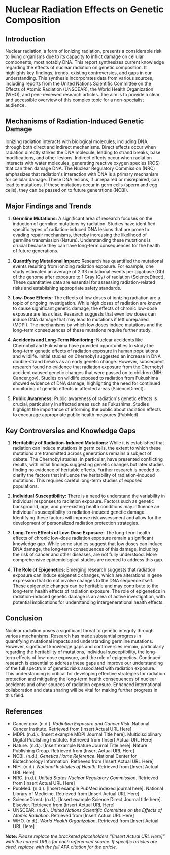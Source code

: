 # Nuclear Radiation Effects on Genetic Composition

## Introduction

Nuclear radiation, a form of ionizing radiation, presents a considerable risk to living organisms due to its capacity to inflict damage on cellular components, most notably DNA. This report synthesizes current knowledge regarding the effects of nuclear radiation on genetic composition. It highlights key findings, trends, existing controversies, and gaps in our understanding. This synthesis incorporates data from various sources, including reports from the United Nations Scientific Committee on the Effects of Atomic Radiation (UNSCEAR), the World Health Organization (WHO), and peer-reviewed research articles. The aim is to provide a clear and accessible overview of this complex topic for a non-specialist audience.

## Mechanisms of Radiation-Induced Genetic Damage

Ionizing radiation interacts with biological molecules, including DNA, through both direct and indirect mechanisms. Direct effects occur when radiation directly strikes the DNA molecule, leading to strand breaks, base modifications, and other lesions. Indirect effects occur when radiation interacts with water molecules, generating reactive oxygen species (ROS) that can then damage DNA. The Nuclear Regulatory Commission (NRC) emphasizes that radiation's interaction with DNA is a primary mechanism for cellular damage. These DNA lesions, if unrepaired or misrepaired, can lead to mutations. If these mutations occur in germ cells (sperm and egg cells), they can be passed on to future generations (NCBI).

## Major Findings and Trends

1.  **Germline Mutations:** A significant area of research focuses on the induction of germline mutations by radiation. Studies have identified specific types of radiation-induced DNA lesions that are prone to evading repair mechanisms, thereby increasing the likelihood of germline transmission (Nature). Understanding these mutations is crucial because they can have long-term consequences for the health of future generations.

2.  **Quantifying Mutational Impact:** Research has quantified the mutational events resulting from ionizing radiation exposure. For example, one study estimated an average of 2.33 mutational events per gigabase (Gb) of the genome after exposure to 1 Gray (Gy) of radiation (ScienceDirect). These quantitative data are essential for assessing radiation-related risks and establishing appropriate safety standards.

3.  **Low-Dose Effects:** The effects of low doses of ionizing radiation are a topic of ongoing investigation. While high doses of radiation are known to cause significant genetic damage, the effects of chronic low-dose exposure are less clear. Research suggests that even low doses can induce DNA damage that may lead to mutations if left unrepaired (MDPI). The mechanisms by which low doses induce mutations and the long-term consequences of these mutations require further study.

4.  **Accidents and Long-Term Monitoring:** Nuclear accidents like Chernobyl and Fukushima have provided opportunities to study the long-term genetic effects of radiation exposure in human populations and wildlife. Initial studies on Chernobyl suggested an increase in DNA double-strand breaks as an early genetic change. However, subsequent research found no evidence that radiation exposure from the Chernobyl accident caused genetic changes that were passed on to children (NIH; Cancer.gov). Studies on wildlife exposed to radiation from Fukushima showed evidence of DNA damage, highlighting the need for continued monitoring of genetic effects in affected areas (ScienceDirect).

5.  **Public Awareness:** Public awareness of radiation's genetic effects is crucial, particularly in affected areas such as Fukushima. Studies highlight the importance of informing the public about radiation effects to encourage appropriate public health measures (PubMed).

## Key Controversies and Knowledge Gaps

1.  **Heritability of Radiation-Induced Mutations:** While it is established that radiation can induce mutations in germ cells, the extent to which these mutations are transmitted across generations remains a subject of debate. The Chernobyl studies, in particular, have presented conflicting results, with initial findings suggesting genetic changes but later studies finding no evidence of heritable effects. Further research is needed to clarify the factors that influence the heritability of radiation-induced mutations. This requires careful long-term studies of exposed populations.

2.  **Individual Susceptibility:** There is a need to understand the variability in individual responses to radiation exposure. Factors such as genetic background, age, and pre-existing health conditions may influence an individual's susceptibility to radiation-induced genetic damage. Identifying these factors will improve risk assessment and allow for the development of personalized radiation protection strategies.

3.  **Long-Term Effects of Low-Dose Exposure:** The long-term health effects of chronic low-dose radiation exposure remain a significant knowledge gap. While some studies suggest that low doses can induce DNA damage, the long-term consequences of this damage, including the risk of cancer and other diseases, are not fully understood. More comprehensive epidemiological studies are needed to address this gap.

4.  **The Role of Epigenetics:** Emerging research suggests that radiation exposure can induce epigenetic changes, which are alterations in gene expression that do not involve changes to the DNA sequence itself. These epigenetic changes can be heritable and may contribute to the long-term health effects of radiation exposure. The role of epigenetics in radiation-induced genetic damage is an area of active investigation, with potential implications for understanding intergenerational health effects.

## Conclusion

Nuclear radiation poses a significant threat to genetic integrity through various mechanisms. Research has made substantial progress in quantifying mutational impacts and understanding germline mutations. However, significant knowledge gaps and controversies remain, particularly regarding the heritability of mutations, individual susceptibility, the long-term effects of low-dose exposure, and the role of epigenetics. Continued research is essential to address these gaps and improve our understanding of the full spectrum of genetic risks associated with radiation exposure. This understanding is critical for developing effective strategies for radiation protection and mitigating the long-term health consequences of nuclear accidents and other sources of radiation exposure. Enhanced international collaboration and data sharing will be vital for making further progress in this field.

## References

*   Cancer.gov. (n.d.). *Radiation Exposure and Cancer Risk*. National Cancer Institute. Retrieved from [Insert Actual URL Here]
*   MDPI. (n.d.). [Insert example MDPI Journal Title here]. Multidisciplinary Digital Publishing Institute. Retrieved from [Insert Actual URL Here]
*   Nature. (n.d.). [Insert example Nature Journal Title here]. Nature Publishing Group. Retrieved from [Insert Actual URL Here]
*   NCBI. (n.d.). *Genetics Home Reference*. National Center for Biotechnology Information. Retrieved from [Insert Actual URL Here]
*   NIH. (n.d.). *National Institutes of Health*. Retrieved from [Insert Actual URL Here]
*   NRC. (n.d.). *United States Nuclear Regulatory Commission*. Retrieved from [Insert Actual URL Here]
*   PubMed. (n.d.). [Insert example PubMed indexed journal here]. National Library of Medicine. Retrieved from [Insert Actual URL Here]
*   ScienceDirect. (n.d.). [Insert example Science Direct Journal title here]. Elsevier. Retrieved from [Insert Actual URL Here]
*   UNSCEAR. (n.d.). *United Nations Scientific Committee on the Effects of Atomic Radiation*. Retrieved from [Insert Actual URL Here]
*   WHO. (n.d.). *World Health Organization*. Retrieved from [Insert Actual URL Here]

**Note:** *Please replace the bracketed placeholders "[Insert Actual URL Here]" with the correct URLs for each referenced source. If specific articles are cited, replace with the full APA citation for the article.*